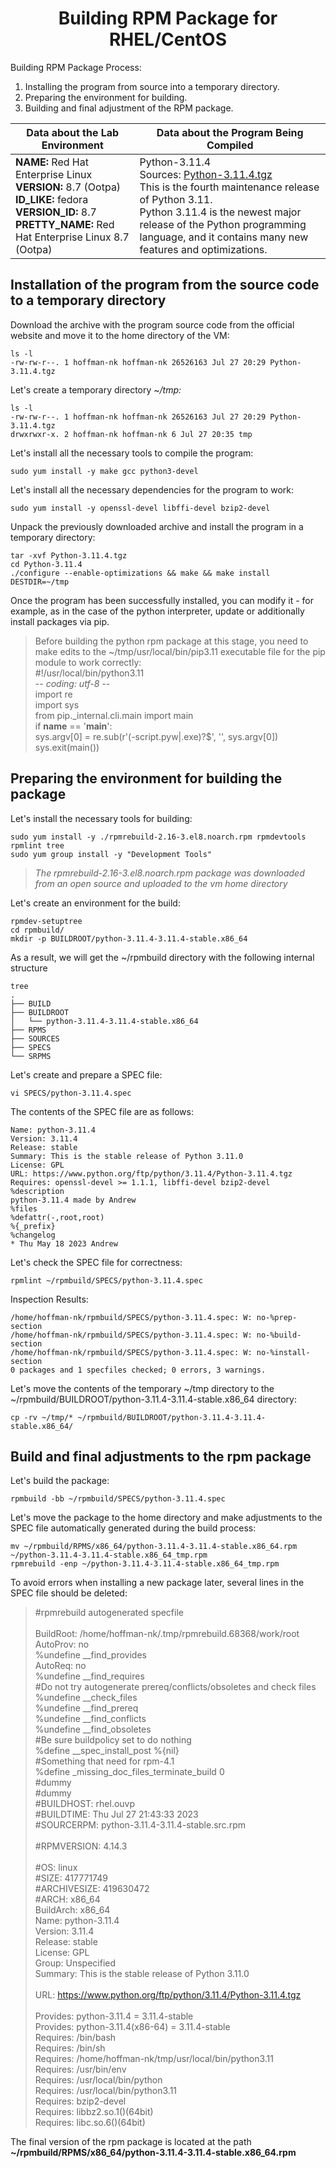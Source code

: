 <h1 align="center">Building RPM Package for RHEL/CentOS</h1>

Building RPM Package Process:

1. Installing the program from source into a temporary directory.
2. Preparing the environment for building.
3. Building and final adjustment of the RPM package.

| **Data about the Lab Environment** | **Data about the Program Being Compiled** |
|------------------------------------|-------------------------------------------|
| **NAME:** Red Hat Enterprise Linux <br> **VERSION:** 8.7 (Ootpa) <br> **ID_LIKE:** fedora <br> **VERSION_ID:** 8.7 <br> **PRETTY_NAME:** Red Hat Enterprise Linux 8.7 (Ootpa) | Python-3.11.4 <br> Sources: [Python-3.11.4.tgz](https://www.python.org/ftp/python/3.11.4/Python-3.11.4.tgz) <br> This is the fourth maintenance release of Python 3.11. <br> Python 3.11.4 is the newest major release of the Python programming language, and it contains many new features and optimizations. |

## Installation of the program from the source code to a temporary directory
Download the archive with the program source code from the official website and move it to the home directory of the VM:
```
ls -l
-rw-rw-r--. 1 hoffman-nk hoffman-nk 26526163 Jul 27 20:29 Python-3.11.4.tgz
```

Let's create a temporary directory *~/tmp:*
```
ls -l
-rw-rw-r--. 1 hoffman-nk hoffman-nk 26526163 Jul 27 20:29 Python-3.11.4.tgz
drwxrwxr-x. 2 hoffman-nk hoffman-nk 6 Jul 27 20:35 tmp
```
Let's install all the necessary tools to compile the program:
```
sudo yum install -y make gcc python3-devel
```
Let's install all the necessary dependencies for the program to work:
```
sudo yum install -y openssl-devel libffi-devel bzip2-devel
```
Unpack the previously downloaded archive and install the program in a temporary directory:
```
tar -xvf Python-3.11.4.tgz
cd Python-3.11.4
./configure --enable-optimizations && make && make install DESTDIR=~/tmp
```
Once the program has been successfully installed, you can modify it - for example, as in the case of the python interpreter, update or additionally install packages via pip.

> Before building the python rpm package at this stage, you need to make edits to the ~/tmp/usr/local/bin/pip3.11 executable file for the pip module to work correctly: <br>
> #!/usr/local/bin/python3.11 <br>
> -*- coding: utf-8 -*- <br>
> import re <br>
> import sys <br>
> from pip._internal.cli.main import main <br>
> if __name__ == '__main__': <br>
> sys.argv[0] = re.sub(r'(-script\.pyw|\.exe)?$', '', sys.argv[0]) <br>
> sys.exit(main()) <br>

## Preparing the environment for building the package
Let's install the necessary tools for building:
```
sudo yum install -y ./rpmrebuild-2.16-3.el8.noarch.rpm rpmdevtools rpmlint tree
sudo yum group install -y "Development Tools"
```
> *The rpmrebuild-2.16-3.el8.noarch.rpm package was downloaded from an open source and uploaded to the vm home directory*

Let's create an environment for the build:
```
rpmdev-setuptree
cd rpmbuild/
mkdir -p BUILDROOT/python-3.11.4-3.11.4-stable.x86_64
```
As a result, we will get the ~/rpmbuild directory with the following internal structure
```
tree
.
├── BUILD
├── BUILDROOT
│   └── python-3.11.4-3.11.4-stable.x86_64
├── RPMS
├── SOURCES
├── SPECS
└── SRPMS
```
Let's create and prepare a SPEC file:
```
vi SPECS/python-3.11.4.spec
```
The contents of the SPEC file are as follows:
```
Name: python-3.11.4
Version: 3.11.4
Release: stable
Summary: This is the stable release of Python 3.11.0
License: GPL
URL: https://www.python.org/ftp/python/3.11.4/Python-3.11.4.tgz
Requires: openssl-devel >= 1.1.1, libffi-devel bzip2-devel
%description
python-3.11.4 made by Andrew
%files
%defattr(-,root,root)
%{_prefix}
%changelog
* Thu May 18 2023 Andrew
```
Let's check the SPEC file for correctness:

```
rpmlint ~/rpmbuild/SPECS/python-3.11.4.spec
```
Inspection Results:
```
/home/hoffman-nk/rpmbuild/SPECS/python-3.11.4.spec: W: no-%prep-section
/home/hoffman-nk/rpmbuild/SPECS/python-3.11.4.spec: W: no-%build-section
/home/hoffman-nk/rpmbuild/SPECS/python-3.11.4.spec: W: no-%install-section
0 packages and 1 specfiles checked; 0 errors, 3 warnings.
```
Let's move the contents of the temporary ~/tmp directory to the ~/rpmbuild/BUILDROOT/python-3.11.4-3.11.4-stable.x86_64 directory:
```
cp -rv ~/tmp/* ~/rpmbuild/BUILDROOT/python-3.11.4-3.11.4-stable.x86_64/
```
## Build and final adjustments to the rpm package

Let's build the package:
```
rpmbuild -bb ~/rpmbuild/SPECS/python-3.11.4.spec
```
Let's move the package to the home directory and make adjustments to the SPEC file automatically generated during the build process:
```
mv ~/rpmbuild/RPMS/x86_64/python-3.11.4-3.11.4-stable.x86_64.rpm ~/python-3.11.4-3.11.4-stable.x86_64_tmp.rpm
rpmrebuild -enp ~/python-3.11.4-3.11.4-stable.x86_64_tmp.rpm
```
To avoid errors when installing a new package later, several lines in the SPEC file should be deleted:

> #rpmrebuild autogenerated specfile <br>
>  <br>
> BuildRoot: /home/hoffman-nk/.tmp/rpmrebuild.68368/work/root <br>
> AutoProv: no <br>
> %undefine __find_provides <br>
> AutoReq: no <br>
> %undefine __find_requires <br>
> #Do not try autogenerate prereq/conflicts/obsoletes and check files <br>
> %undefine __check_files <br>
> %undefine __find_prereq <br>
> %undefine __find_conflicts <br>
> %undefine __find_obsoletes <br>
> #Be sure buildpolicy set to do nothing <br>
> %define __spec_install_post %{nil} <br>
> #Something that need for rpm-4.1 <br>
> %define _missing_doc_files_terminate_build 0 <br>
> #dummy <br>
> #dummy <br>
> #BUILDHOST: rhel.ouvp <br>
> #BUILDTIME: Thu Jul 27 21:43:33 2023 <br>
> #SOURCERPM: python-3.11.4-3.11.4-stable.src.rpm <br>
>  <br>
> #RPMVERSION: 4.14.3 <br>
>  <br>
> #OS: linux <br>
> #SIZE: 417771749 <br>
> #ARCHIVESIZE: 419630472 <br>
> #ARCH: x86_64 <br>
> BuildArch: x86_64 <br>
> Name: python-3.11.4 <br>
> Version: 3.11.4 <br>
> Release: stable <br>
> License: GPL <br>
> Group: Unspecified <br>
> Summary: This is the stable release of Python 3.11.0 <br>
>  <br>
> URL: https://www.python.org/ftp/python/3.11.4/Python-3.11.4.tgz <br>
>  <br>
> Provides: python-3.11.4 = 3.11.4-stable <br>
> Provides: python-3.11.4(x86-64) = 3.11.4-stable <br>
> Requires: /bin/bash <br>
> Requires: /bin/sh <br>
> Requires: /home/hoffman-nk/tmp/usr/local/bin/python3.11 <br>
> Requires: /usr/bin/env <br>
> Requires: /usr/local/bin/python <br>
> Requires: /usr/local/bin/python3.11 <br>
> Requires: bzip2-devel <br>
> Requires: libbz2.so.1()(64bit) <br>
> Requires: libc.so.6()(64bit) <br>

The final version of the rpm package is located at the path **~/rpmbuild/RPMS/x86_64/python-3.11.4-3.11.4-stable.x86_64.rpm**



